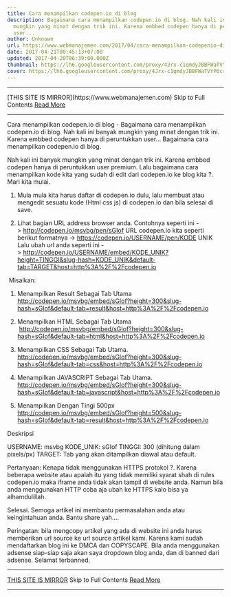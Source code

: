 ```yaml
---
title: Cara menampilkan codepen.io di blog
description: Bagaimana cara menampilkan codepen.io di blog. Nah kali ini banyak
  mungkin yang minat dengan trik ini. Karena embbed codepen hanya di peruntukkan
  user...
author: Unknown
url: https://www.webmanajemen.com/2017/04/cara-menampilkan-codepenio-di-blogg.html
date: 2017-04-21T00:45:13+07:00
updated: 2017-04-20T06:39:00.000Z
thumbnail: https://lh6.googleusercontent.com/proxy/4Jrx-c1qmdyJBBFWaTVYP6cr1OXxZADd8-8FRy0T0GJ041YEC_g6DBddYsU20X7p0UPshwbJY7vxAoJOqppV5HbWDVBpnr7lMTRrNw4bgI_0i2VHIhFR0Vc=w543-h271-nc
cover: https://lh6.googleusercontent.com/proxy/4Jrx-c1qmdyJBBFWaTVYP6cr1OXxZADd8-8FRy0T0GJ041YEC_g6DBddYsU20X7p0UPshwbJY7vxAoJOqppV5HbWDVBpnr7lMTRrNw4bgI_0i2VHIhFR0Vc=w543-h271-nc
---
```


<hr/> [THIS SITE IS MIRROR](https://www.webmanajemen.com) Skip to Full Contents <a href="https://www.webmanajemen.com/2017/04/cara-menampilkan-codepenio-di-blogg.html" rel="follow" class="button" id="read-more">Read More</a> <hr/> Cara menampilkan codepen.io di blog - Bagaimana cara menampilkan codepen.io di blog. Nah kali ini banyak mungkin yang minat dengan trik ini. Karena embbed codepen hanya di peruntukkan user... Bagaimana cara menampilkan codepen.io di blog.

Nah kali ini banyak mungkin yang minat dengan trik ini. Karena embbed codepen hanya di peruntukkan user premium. Lalu bagaimana cara menampilkan kode kita yang sudah di edit dari codepen.io ke blog kita ?.
Mari kita mulai.


1. Mula mula kita harus daftar di codepen.io dulu, lalu membuat atau mengedit sesuatu kode (Html css js) di codepen.io dan bila selesai di save.


2. Lihat bagian URL address browser anda. Contohnya seperti ini -> http://codepen.io/msvbg/pen/sGIof
  URL codepen.io kita seperti berikut formatnya -> https://codepen.io/USERNAME/pen/KODE UNIK
Lalu ubah url anda seperti ini -> http://codepen.io/USERNAME/embed/KODE_UNIK?height=TINGGI&slug-hash=KODE_UNIK&default-tab=TARGET&host=http%3A%2F%2Fcodepen.io 

 Misalkan: 
1. Menampilkan Result Sebagai Tab Utama
http://codepen.io/msvbg/embed/sGIof?height=300&slug-hash=sGIof&default-tab=result&host=http%3A%2F%2Fcodepen.io

2. Menampilkan HTML Sebagai Tab Utama
 http://codepen.io/msvbg/embed/sGIof?height=300&slug-hash=sGIof&default-tab=html&host=http%3A%2F%2Fcodepen.io
3. Menampilkan CSS Sebagai Tab Utama.
http://codepen.io/msvbg/embed/sGIof?height=300&slug-hash=sGIof&default-tab=css&host=http%3A%2F%2Fcodepen.io

4. Menampilkan JAVASCRIPT Sebagai Tab Utama.
http://codepen.io/msvbg/embed/sGIof?height=300&slug-hash=sGIof&default-tab=javascript&host=http%3A%2F%2Fcodepen.io

5. Menampilkan Dengan Tingi 500px
http://codepen.io/msvbg/embed/sGIof?height=500&slug-hash=sGIof&default-tab=result&host=http%3A%2F%2Fcodepen.io

Deskripsi

USERNAME: msvbg
KODE_UNIK: sGIof
TINGGI: 300 (dihitung dalam pixels/px)
TARGET: Tab yang akan ditampilkan diawal atau default.

Pertanyaan: Kenapa tidak menggunakan HTTPS protokol ?. Karena beberapa website atau apalah itu yang tidak memiliki syarat shah di rules codepen.io maka iframe anda tidak akan tampil di website anda. Namun bila anda menggunakan HTTP coba aja ubah ke HTTPS kalo bisa ya alhamdulillah.

Selesai. Semoga artikel ini membantu permasalahan anda atau keingintahuan anda. Bantu share yah....

Peringatan: bila mengcopy artikel yang ada di website ini anda harus memberikan url source ke url source artikel kami. Karena kami sudah mendaftarkan blog ini ke DMCA dan COPYSCAPE. Bila anda menggunakan adsense siap-siap saja akan saya dropdown blog anda, dan di banned dari adsense. Selamat terbanned. <hr/> [THIS SITE IS MIRROR](https://www.webmanajemen.com) Skip to Full Contents <a href="https://www.webmanajemen.com/2017/04/cara-menampilkan-codepenio-di-blogg.html" rel="follow" class="button" id="read-more">Read More</a> <hr/>